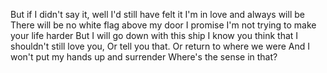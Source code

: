 But if I didn't say it, well I'd still have felt it
I'm in love and always will be
There will be no white flag above my door
I promise I'm not trying to make your life harder
But I will go down with this ship
I know you think that I shouldn't still love you,
Or tell you that.
Or return to where we were
And I won't put my hands up and surrender
Where's the sense in that?

